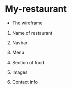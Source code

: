 # My-restaurant

* The wireframe 

1. Name of restaurant

2. Navbar

3. Menu

4. Section of food

5. Images

6. Contact info